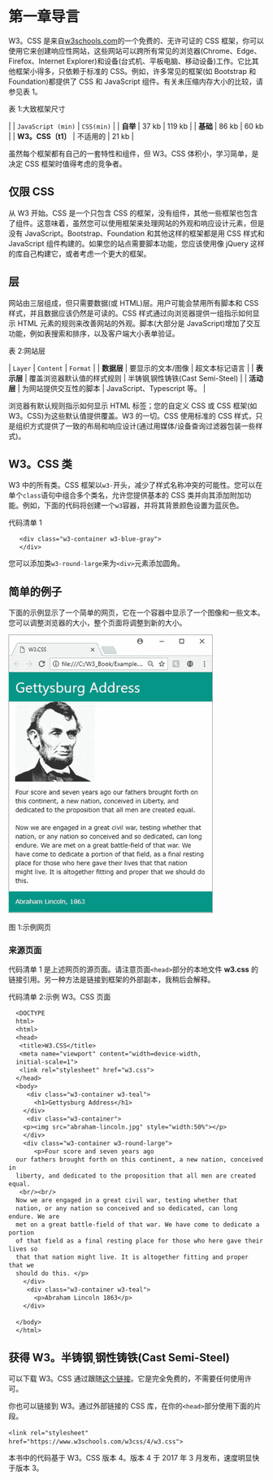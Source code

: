 # 第一章导言

W3。CSS 是来自[w3schools.com](http://www.w3schools.com/)的一个免费的、无许可证的 CSS 框架，你可以使用它来创建响应性网站，这些网站可以跨所有常见的浏览器(Chrome、Edge、Firefox、Internet Explorer)和设备(台式机、平板电脑、移动设备)工作。它比其他框架小得多，只依赖于标准的 CSS。例如，许多常见的框架(如 Bootstrap 和 Foundation)都提供了 CSS 和 JavaScript 组件。有关未压缩内存大小的比较，请参见表 1。

表 1:大致框架尺寸

|  | `JavaScript (min)` | `CSS(min)` |
| **自举** | 37 kb | 119 kb |
| **基础** | 86 kb | 60 kb |
| **W3。CSS〔t1〕** | 不适用的 | 21 kb |

虽然每个框架都有自己的一套特性和组件，但 W3。CSS 体积小，学习简单，是决定 CSS 框架时值得考虑的竞争者。

## 仅限 CSS

从 W3 开始。CSS 是一个只包含 CSS 的框架，没有组件，其他一些框架也包含了组件。这意味着，虽然您可以使用框架来处理网站的外观和响应设计元素，但是没有 JavaScript。Bootstrap、Foundation 和其他这样的框架都是用 CSS 样式和 JavaScript 组件构建的。如果您的站点需要脚本功能，您应该使用像 jQuery 这样的库自己构建它，或者考虑一个更大的框架。

## 层

网站由三层组成，但只需要数据(或 HTML)层。用户可能会禁用所有脚本和 CSS 样式，并且数据应该仍然是可读的。CSS 样式通过向浏览器提供一组指示如何显示 HTML 元素的规则来改善网站的外观。脚本(大部分是 JavaScript)增加了交互功能，例如表搜索和排序，以及客户端大小表单验证。

表 2:网站层

| `Layer` | `Content` | `Format` |
| **数据层** | 要显示的文本/图像 | 超文本标记语言 |
| **表示层** | 覆盖浏览器默认值的样式规则 | 半铸钢ˌ钢性铸铁(Cast Semi-Steel) |
| **活动层** | 为网站提供交互性的脚本 | JavaScript、Typescript 等。 |

浏览器有默认规则指示如何显示 HTML 标签；您的自定义 CSS 或 CSS 框架(如 W3。CSS)为这些默认值提供覆盖。W3 的一切。CSS 使用标准的 CSS 样式，只是组织方式提供了一致的布局和响应设计(通过用媒体/设备查询过滤器包装一些样式)。

## W3。CSS 类

W3 中的所有类。CSS 框架以`w3-`开头，减少了样式名称冲突的可能性。您可以在单个`class`语句中组合多个类名，允许您提供基本的 CSS 类并向其添加附加功能。例如，下面的代码将创建一个`w3`容器，并将其背景颜色设置为蓝灰色。

代码清单 1

```
   <div class="w3-container w3-blue-gray">
   </div>

```

您可以添加类`w3-round-large`来为`<div>`元素添加圆角。

## 简单的例子

下面的示例显示了一个简单的网页，它在一个容器中显示了一个图像和一些文本。您可以调整浏览器的大小，整个页面将调整到新的大小。

![](img/image001.jpg)

图 1:示例网页

### 来源页面

代码清单 1 是上述网页的源页面。请注意页面`<head>`部分的本地文件 **w3.css** 的链接引用。另一种方法是链接到框架的外部副本，我稍后会解释。

代码清单 2:示例 W3。CSS 页面

```
  <DOCTYPE
  html>
  <html>
  <head>
   <title>W3.CSS</title>      
   <meta name="viewport" content="width=device-width,
  initial-scale=1">      
   <link rel="stylesheet" href="w3.css">  
  </head> 
  <body>
     <div class="w3-container w3-teal">
       <h1>Gettysburg Address</h1>
    </div> 
     <div class="w3-container">
    <p><img src="abraham-lincoln.jpg" style="width:50%"></p>
    </div> 
    <div class="w3-container w3-round-large">
       <p>Four score and seven years ago
  our fathers brought forth on this continent, a new nation, conceived in
  liberty, and dedicated to the proposition that all men are created equal. 
   <br/><br/>
  Now we are engaged in a great civil war, testing whether that
  nation, or any nation so conceived and so dedicated, can long endure. We are
  met on a great battle-field of that war. We have come to dedicate a portion
  of that field as a final resting place for those who here gave their lives so
  that that nation might live. It is altogether fitting and proper that we
  should do this. </p>
    </div>
     <div class="w3-container w3-teal">
       <p>Abraham Lincoln 1863</p>
    </div> 

  </body> 
  </html>

```

## 获得 W3。半铸钢ˌ钢性铸铁(Cast Semi-Steel)

可以下载 W3。CSS 通过跟随[这个链接](https://www.w3schools.com/w3css/w3css_downloads.asp)。它是完全免费的，不需要任何使用许可。

你也可以链接到 W3。通过外部链接的 CSS 库，在你的`<head>`部分使用下面的片段。

`<link rel="stylesheet" href="https://www.w3schools.com/w3css/4/w3.css">`

本书中的代码基于 W3。CSS 版本 4。版本 4 于 2017 年 3 月发布，速度明显快于版本 3。